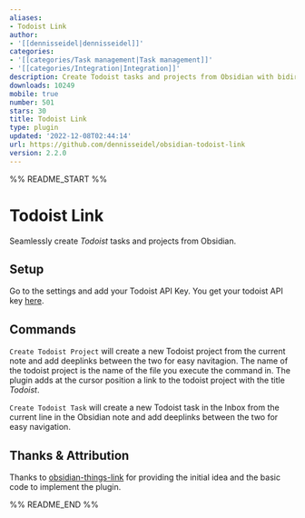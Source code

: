 ```yaml
---
aliases:
- Todoist Link
author:
- '[[dennisseidel|dennisseidel]]'
categories:
- '[[categories/Task management|Task management]]'
- '[[categories/Integration|Integration]]'
description: Create Todoist tasks and projects from Obsidian with bidirectional links.
downloads: 10249
mobile: true
number: 501
stars: 30
title: Todoist Link
type: plugin
updated: '2022-12-08T02:44:14'
url: https://github.com/dennisseidel/obsidian-todoist-link
version: 2.2.0
---
```


%% README_START %%

# Todoist Link

Seamlessly create *Todoist* tasks and projects from Obsidian.

## Setup 

Go to the settings and add your Todoist API Key. You get your todoist API key [here](https://todoist.com/app/settings/integrations).
## Commands

`Create Todoist Project` will create a new Todoist project from the current note and add deeplinks between the two for easy navitagion. The name of the todoist project is the name of the file you execute the command in. The plugin adds at the cursor position a link to the todoist project with the title *Todoist*.

`Create Todoist Task` will create a new Todoist task in the Inbox from the current line in the Obsidian note and add deeplinks between the two for easy navigation.

## Thanks & Attribution

Thanks to [obsidian-things-link](https://github.com/gavinmn/obsidian-things-link) for providing the initial idea and the basic code to implement the plugin.

%% README_END %%